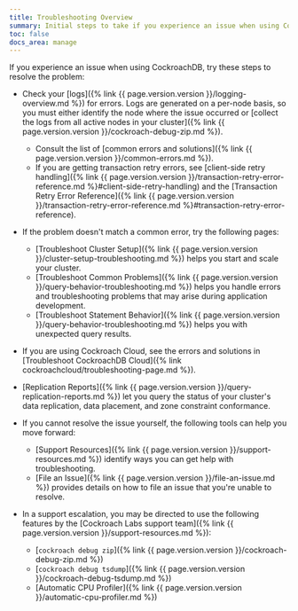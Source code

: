 ```yaml
---
title: Troubleshooting Overview
summary: Initial steps to take if you experience an issue when using CockroachDB.
toc: false
docs_area: manage
---
```


If you experience an issue when using CockroachDB, try these steps to resolve the problem:

- Check your [logs]({% link {{ page.version.version }}/logging-overview.md %}) for errors. Logs are generated on a per-node basis, so you must either identify the node where the issue occurred or [collect the logs from all active nodes in your cluster]({% link {{ page.version.version }}/cockroach-debug-zip.md %}).
  - Consult the list of [common errors and solutions]({% link {{ page.version.version }}/common-errors.md %}).
  - If you are getting transaction retry errors, see [client-side retry handling]({% link {{ page.version.version }}/transaction-retry-error-reference.md %}#client-side-retry-handling) and the [Transaction Retry Error Reference]({% link {{ page.version.version }}/transaction-retry-error-reference.md %}#transaction-retry-error-reference).

- If the problem doesn't match a common error, try the following pages:
  - [Troubleshoot Cluster Setup]({% link {{ page.version.version }}/cluster-setup-troubleshooting.md %}) helps you start and scale your cluster.
  - [Troubleshoot Common Problems]({% link {{ page.version.version }}/query-behavior-troubleshooting.md %}) helps you handle errors and troubleshooting problems that may arise during application development.
  - [Troubleshoot Statement Behavior]({% link {{ page.version.version }}/query-behavior-troubleshooting.md %}) helps you with unexpected query results.

- If you are using Cockroach Cloud, see the errors and solutions in [Troubleshoot CockroachDB Cloud]({% link cockroachcloud/troubleshooting-page.md %}).

- [Replication Reports]({% link {{ page.version.version }}/query-replication-reports.md %}) let you query the status of your cluster's data replication, data placement, and zone constraint conformance.

- If you cannot resolve the issue yourself, the following tools can help you move forward:
  - [Support Resources]({% link {{ page.version.version }}/support-resources.md %}) identify ways you can get help with troubleshooting.
  - [File an Issue]({% link {{ page.version.version }}/file-an-issue.md %}) provides details on how to file an issue that you're unable to resolve.
 
- In a support escalation, you may be directed to use the following features by the [Cockroach Labs support team]({% link {{ page.version.version }}/support-resources.md %}):

  - [`cockroach debug zip`]({% link {{ page.version.version }}/cockroach-debug-zip.md %})
  - [`cockroach debug tsdump`]({% link {{ page.version.version }}/cockroach-debug-tsdump.md %})
  - [Automatic CPU Profiler]({% link {{ page.version.version }}/automatic-cpu-profiler.md %})
